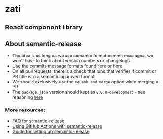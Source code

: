# zati

## React component library

## About semantic-release

- The idea is as long as we use semantic format commit messages, we won't have to think about version numbers or changelogs.
- Use the commits message formats found [here](https://github.com/semantic-release/semantic-release#commit-message-format) or [here](https://www.conventionalcommits.org/en/v1.0.0/#summary)
- On all pull requests, there is a check that runs that verifies if commit or PR title is in a semantic approved format
- We should exclusively use the `squash and merge` option when merging a PR
- The `package.json` version should kept as `0.0.0-development` - see reasoning [here](https://semantic-release.gitbook.io/semantic-release/support/faq#why-is-the-package-jsons-version-not-updated-in-my-repository)

### More resources:

- [FAQ for semantic-release](https://semantic-release.gitbook.io/semantic-release/support/faq)
- [Using GitHub Actions with semantic-release](https://github.com/semantic-release/semantic-release/blob/master/docs/recipes/github-actions.md)
- [Guide for setting up semantic-release](https://github.com/zeke/semantic-release-with-github-actions)
